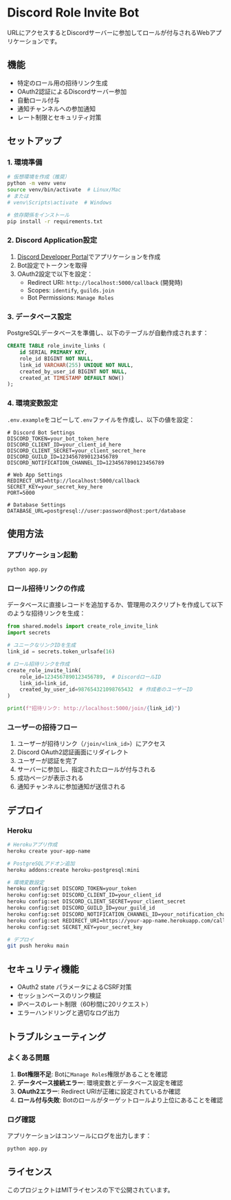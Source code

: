 # Discord Role Invite Bot

URLにアクセスするとDiscordサーバーに参加してロールが付与されるWebアプリケーションです。

## 機能

- 特定のロール用の招待リンク生成
- OAuth2認証によるDiscordサーバー参加
- 自動ロール付与
- 通知チャンネルへの参加通知
- レート制限とセキュリティ対策

## セットアップ

### 1. 環境準備

```bash
# 仮想環境を作成（推奨）
python -m venv venv
source venv/bin/activate  # Linux/Mac
# または
# venv\Scripts\activate  # Windows

# 依存関係をインストール
pip install -r requirements.txt
```

### 2. Discord Application設定

1. [Discord Developer Portal](https://discord.com/developers/applications)でアプリケーションを作成
2. Bot設定でトークンを取得
3. OAuth2設定で以下を設定：
   - Redirect URI: `http://localhost:5000/callback` (開発時)
   - Scopes: `identify`, `guilds.join`
   - Bot Permissions: `Manage Roles`

### 3. データベース設定

PostgreSQLデータベースを準備し、以下のテーブルが自動作成されます：

```sql
CREATE TABLE role_invite_links (
    id SERIAL PRIMARY KEY,
    role_id BIGINT NOT NULL,
    link_id VARCHAR(255) UNIQUE NOT NULL,
    created_by_user_id BIGINT NOT NULL,
    created_at TIMESTAMP DEFAULT NOW()
);
```

### 4. 環境変数設定

`.env.example`をコピーして`.env`ファイルを作成し、以下の値を設定：

```env
# Discord Bot Settings
DISCORD_TOKEN=your_bot_token_here
DISCORD_CLIENT_ID=your_client_id_here
DISCORD_CLIENT_SECRET=your_client_secret_here
DISCORD_GUILD_ID=1234567890123456789
DISCORD_NOTIFICATION_CHANNEL_ID=1234567890123456789

# Web App Settings
REDIRECT_URI=http://localhost:5000/callback
SECRET_KEY=your_secret_key_here
PORT=5000

# Database Settings
DATABASE_URL=postgresql://user:password@host:port/database
```

## 使用方法

### アプリケーション起動

```bash
python app.py
```

### ロール招待リンクの作成

データベースに直接レコードを追加するか、管理用のスクリプトを作成して以下のような招待リンクを生成：

```python
from shared.models import create_role_invite_link
import secrets

# ユニークなリンクIDを生成
link_id = secrets.token_urlsafe(16)

# ロール招待リンクを作成
create_role_invite_link(
    role_id=1234567890123456789,  # DiscordロールID
    link_id=link_id,
    created_by_user_id=987654321098765432  # 作成者のユーザーID
)

print(f"招待リンク: http://localhost:5000/join/{link_id}")
```

### ユーザーの招待フロー

1. ユーザーが招待リンク（`/join/<link_id>`）にアクセス
2. Discord OAuth2認証画面にリダイレクト
3. ユーザーが認証を完了
4. サーバーに参加し、指定されたロールが付与される
5. 成功ページが表示される
6. 通知チャンネルに参加通知が送信される

## デプロイ

### Heroku

```bash
# Herokuアプリ作成
heroku create your-app-name

# PostgreSQLアドオン追加
heroku addons:create heroku-postgresql:mini

# 環境変数設定
heroku config:set DISCORD_TOKEN=your_token
heroku config:set DISCORD_CLIENT_ID=your_client_id
heroku config:set DISCORD_CLIENT_SECRET=your_client_secret
heroku config:set DISCORD_GUILD_ID=your_guild_id
heroku config:set DISCORD_NOTIFICATION_CHANNEL_ID=your_notification_channel_id
heroku config:set REDIRECT_URI=https://your-app-name.herokuapp.com/callback
heroku config:set SECRET_KEY=your_secret_key

# デプロイ
git push heroku main
```

## セキュリティ機能

- OAuth2 state パラメータによるCSRF対策
- セッションベースのリンク検証
- IPベースのレート制限（60秒間に20リクエスト）
- エラーハンドリングと適切なログ出力

## トラブルシューティング

### よくある問題

1. **Bot権限不足**: Botに`Manage Roles`権限があることを確認
2. **データベース接続エラー**: 環境変数とデータベース設定を確認
3. **OAuth2エラー**: Redirect URIが正確に設定されているか確認
4. **ロール付与失敗**: Botのロールがターゲットロールより上位にあることを確認

### ログ確認

アプリケーションはコンソールにログを出力します：

```bash
python app.py
```

## ライセンス

このプロジェクトはMITライセンスの下で公開されています。